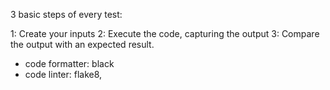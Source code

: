 3 basic steps of every test:

1: Create your inputs
2: Execute the code, capturing the output
3: Compare the output with an expected result.

- code formatter: black
- code linter: flake8, 


